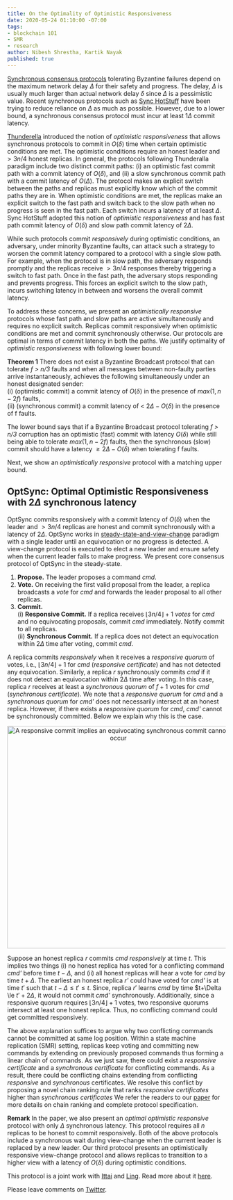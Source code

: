 ```yaml
---
title: On the Optimality of Optimistic Responsiveness
date: 2020-05-24 01:10:00 -07:00
tags:
- blockchain 101
- SMR
- research
author: Nibesh Shrestha, Kartik Nayak
published: true
---
```


[Synchronous consensus protocols](https://decentralizedthoughts.github.io/2019-11-11-authenticated-synchronous-bft/) tolerating Byzantine failures 
depend on the maximum network delay $\Delta$ for their safety and progress. The delay, $\Delta$ is usually much larger than actual network delay
$\delta$ since $\Delta$ is a pessimistic value. Recent synchronous protocols such as [Sync HotStuff](https://decentralizedthoughts.github.io/2019-11-12-Sync-HotStuff/) have been
trying to reduce reliance on $\Delta$ as much as possible. However, due to a lower bound, a synchronous consensus protocol must incur at least $1\Delta$ commit latency.

[Thunderella](https://link.springer.com/chapter/10.1007/978-3-319-78375-8_1) introduced the notion of 
*optimistic responsiveness* that allows synchronous protocols to commit in $O(\delta)$ time when certain optimistic conditions
are met. The optimistic conditions require an honest leader and $>3n/4$ honest replicas. In general, the protocols following
Thunderalla paradigm include two distinct commit paths: (i) an optimistic fast commit path with a commit latency of $O(\delta)$,
and (ii) a slow synchronous commit path with a commit latency of $O(\Delta)$. The protocol makes an explicit switch between the paths
and replicas must explicitly know which of the commit paths they are in. When optimistic conditions are met, the replicas make an explicit switch to 
the fast path and switch back to the slow path when no progress is seen in the fast path. Each switch incurs a latency of
at least $\Delta$. Sync HotStuff adopted this notion of *optimistic responsiveness* and has fast path commit latency of 
$O(\delta)$ and slow path commit latency of $2\Delta$.
 
While such protocols commit *responsively* during optimistic conditions, an adversary, under minority Byzantine faults,
can attack such a strategy to worsen the commit latency compared to a protocol with a single slow path. For example, when
the protocol is in slow path, the adversary responds promptly and the replicas receive $> 3n/4$ responses thereby triggering
a switch to fast path. Once in the fast path, the adversary stops responding and prevents progress. This forces an
explicit switch to the slow path, incurs switching latency in between and worsens the overall commit latency.

To address these concerns, we present an *optimistically responsive* protocols whose fast path and slow paths are active
simultaneously and requires no explicit switch. Replicas commit responsively when optimistic conditions are met 
and commit synchronously otherwise. Our protocols are optimal in terms of commit latency in both the paths. We justify optimality of
*optimistic responsiveness* with following lower bound:

**Theorem 1**
There does not exist a Byzantine Broadcast protocol that can tolerate *f > n/3* faults and when all messages between
 non-faulty parties arrive instantaneously, achieves the following simultaneously under an honest designated sender:  
(i) (optimistic commit) a commit latency of $O(\delta)$ in the presence of $max(1, n − 2f)$ faults,  
(ii) (synchronous commit) a commit latency of < $2\Delta − O(\delta)$ in the presence of f faults.

The lower bound says that if a Byzantine Broadcast protocol tolerating *f > n/3* corruption has an optimistic (fast) 
commit with latency $O(\delta)$ while still being able to tolerate $max(1, n − 2 f )$ faults, then the synchronous (slow)
 commit should have a latency $\ge 2\Delta − O(\delta)$ when tolerating f faults.

Next, we show an *optimistically responsive* protocol with a matching upper bound.

## OptSync: Optimal Optimistic Responsiveness with $2\Delta$ synchronous latency
OptSync commits responsively with a commit latency of $O(\delta)$ when the leader and $>3n/4$ replicas are honest and commit synchronously with a latency of $2\Delta$.
OptSync works in [steady-state-and-view-change](https://decentralizedthoughts.github.io/2019-10-15-consensus-for-state-machine-replication/) paradigm with a single leader until an equivocation or no progress is detected.
A view-change protocol is executed to elect a new leader and ensure safety when the current leader fails to make progress.
We present core consensus protocol of OptSync in the steady-state.

1. **Propose.** The leader proposes a command *cmd*.  
2. **Vote.** On receiving the first valid proposal from the leader, a replica broadcasts a *vote* for *cmd* and forwards the leader proposal to all other replicas.  
3. **Commit.**  
  (i) **Responsive Commit.** If a replica receives $\lfloor 3n/4 \rfloor + 1$ *votes* for *cmd* and no equivocating proposals, commit *cmd* immediately. Notify commit to all replicas.    
  (ii) **Synchronous Commit.** If a replica does not detect an equivocation within $2\Delta$ time after voting, commit *cmd*.  
 
A replica commits *responsively* when it receives a *responsive quorum* of votes, i.e., $\lfloor 3n/4 \rfloor + 1$ for *cmd* (*responsive certificate*) and has not detected any equivocation.
Similarly, a replica *r* synchronously commits *cmd* if it does not detect an equivocation within $2\Delta$ time after voting. In this case, replica *r* receives at least a *synchronous quorum* of $f+1$ votes for *cmd* (*synchronous certificate*).
We note that a *responsive quorum* for *cmd* and a *synchronous quorum* for *cmd'* does not necessarily intersect at an honest replica. However, if there exists a *responsive quorum* for *cmd*, *cmd'* cannot be synchronously committed. Below we explain why this is the case.

<p align="center">
<img src="/uploads/optsync.png" width="512" title="A responsive commit implies an equivocating synchronous commit cannot occur">
</p>

Suppose an honest replica *r* commits *cmd* *responsively* at time *t*. This implies two things (i) no honest replica has voted for a conflicting command *cmd'* before time $t-\Delta$, and (ii) all honest replicas will hear a vote for *cmd* by time $t+\Delta$.
The earliest an honest replica *r'* could have voted for *cmd'* is at time $t'$ such that $t-\Delta \le t' \le t$. Since, replica $r'$ learns *cmd* by time $t+\Delta \le $t' + 2\Delta$, it would not commit *cmd'* synchronously. 
Additionally, since a responsive quorum requires $\lfloor 3n/4 \rfloor + 1$ votes, two responsive quorums intersect at least one honest replica. Thus, no conflicting command could get committed responsively.

The above explanation suffices to argue why two conflicting commands cannot be committed at same log position. Within a state machine replication (SMR) setting,
replicas keep voting and committing new commands by extending on previously proposed commands thus forming a linear chain of commands. As we just saw, there could exist a *responsive certificate* and a *synchronous certificate* for conflicting commands.
As a result, there could be conflicting chains extending from conflicting *responsive* and *synchronous* certificates. We resolve this conflict by proposing a novel chain ranking rule that ranks *responsive certificates* higher than *synchronous certificates*
We refer the readers to our [paper](https://eprint.iacr.org/2020/458.pdf) for more details on chain ranking and complete protocol specification.

**Remark** 
In the paper, we also present an *optimal optimistic responsive* protocol with only $\Delta$ synchronous latency. This protocol requires all $n$ replicas to be honest to commit responsively.
Both of the above protocols include a synchronous wait during view-change when the current leader is replaced by a new leader.
Our third protocol presents an optimistically responsive view-change protocol and allows replicas to transition to a higher view with a latency of $O(\delta)$ during optimistic conditions.

This protocol is a joint work with [Ittai](https://research.vmware.com/researchers/ittai-abraham) and [Ling](https://sites.google.com/view/renling). Read more about it [here](https://eprint.iacr.org/2020/458.pdf).

Please leave comments on [Twitter]().
